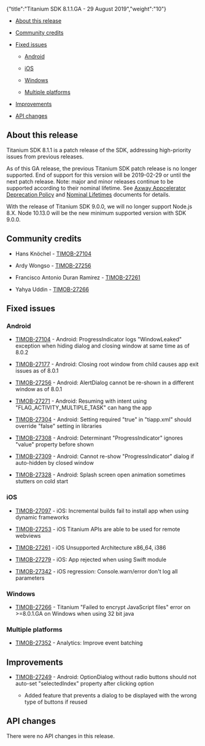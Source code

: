 {"title":"Titanium SDK 8.1.1.GA - 29 August 2019","weight":"10"}

* [About this release](#Aboutthisrelease)

* [Community credits](#Communitycredits)

* [Fixed issues](#Fixedissues)

  * [Android](#Android)

  * [iOS](#iOS)

  * [Windows](#Windows)

  * [Multiple platforms](#Multipleplatforms)

* [Improvements](#Improvements)

* [API changes](#APIchanges)


## About this release

Titanium SDK 8.1.1 is a patch release of the SDK, addressing high-priority issues from previous releases.

As of this GA release, the previous Titanium SDK patch release is no longer supported. End of support for this version will be 2019-02-29 or until the next patch release. Note: major and minor releases continue to be supported according to their nominal lifetime. See [Axway Appcelerator Deprecation Policy](/docs/appc/AMPLIFY_Appcelerator_Services_Overview/Axway_Appcelerator_Deprecation_Policy/) and [Nominal Lifetimes](/docs/appc/AMPLIFY_Appcelerator_Services_Overview/Axway_Appcelerator_Product_Lifecycle/#NominalLifetimes) documents for details.

With the release of Titanium SDK 9.0.0, we will no longer support Node.js 8.X. Node 10.13.0 will be the new minimum supported version with SDK 9.0.0.

## Community credits

* Hans Knöchel - [TIMOB-27104](https://jira.appcelerator.org/browse/TIMOB-27104)

* Ardy Wongso - [TIMOB-27256](https://jira.appcelerator.org/browse/TIMOB-27256)

* Francisco Antonio Duran Ramirez - [TIMOB-27261](https://jira.appcelerator.org/browse/TIMOB-27261)

* Yahya Uddin - [TIMOB-27266](https://jira.appcelerator.org/browse/TIMOB-27266)


## Fixed issues

### Android

* [TIMOB-27104](https://jira.appcelerator.org/browse/TIMOB-27104) - Android: ProgressIndicator logs "WindowLeaked" exception when hiding dialog and closing window at same time as of 8.0.2

* [TIMOB-27177](https://jira.appcelerator.org/browse/TIMOB-27177) - Android: Closing root window from child causes app exit issues as of 8.0.1

* [TIMOB-27256](https://jira.appcelerator.org/browse/TIMOB-27256) - Android: AlertDialog cannot be re-shown in a different window as of 8.0.1

* [TIMOB-27271](https://jira.appcelerator.org/browse/TIMOB-27271) \- Android: Resuming with intent using "FLAG\_ACTIVITY\_MULTIPLE\_TASK" can hang the app

* [TIMOB-27304](https://jira.appcelerator.org/browse/TIMOB-27304) \- Android: Setting <uses-feature/> required "true" in "tiapp.xml" should override "false" setting in libraries

* [TIMOB-27308](https://jira.appcelerator.org/browse/TIMOB-27308) \- Android: Determinant "ProgressIndicator" ignores "value" property before shown

* [TIMOB-27309](https://jira.appcelerator.org/browse/TIMOB-27309) \- Android: Cannot re-show "ProgressIndicator" dialog if auto-hidden by closed window

* [TIMOB-27328](https://jira.appcelerator.org/browse/TIMOB-27328) \- Android: Splash screen open animation sometimes stutters on cold start


### iOS

* [TIMOB-27097](https://jira.appcelerator.org/browse/TIMOB-27097) - iOS: Incremental builds fail to install app when using dynamic frameworks

* [TIMOB-27253](https://jira.appcelerator.org/browse/TIMOB-27253) - iOS Titanium APIs are able to be used for remote webviews

* [TIMOB-27261](https://jira.appcelerator.org/browse/TIMOB-27261) - iOS Unsupported Architecture x86\_64, i386

* [TIMOB-27279](https://jira.appcelerator.org/browse/TIMOB-27279) - iOS: App rejected when using Swift module

* [TIMOB-27342](https://jira.appcelerator.org/browse/TIMOB-27342) - iOS regression: Console.warn/error don't log all parameters


### Windows

* [TIMOB-27266](https://jira.appcelerator.org/browse/TIMOB-27266) - Titanium "Failed to encrypt JavaScript files" error on >=8.0.1.GA on Windows when using 32 bit java


### Multiple platforms

* [TIMOB-27352](https://jira.appcelerator.org/browse/TIMOB-27352) - Analytics: Improve event batching


## Improvements

* [TIMOB-27249](https://jira.appcelerator.org/browse/TIMOB-27249) - Android: OptionDialog without radio buttons should not auto-set "selectedIndex" property after clicking option

  * Added feature that prevents a dialog to be displayed with the wrong type of buttons if reused


## API changes

There were no API changes in this release.

